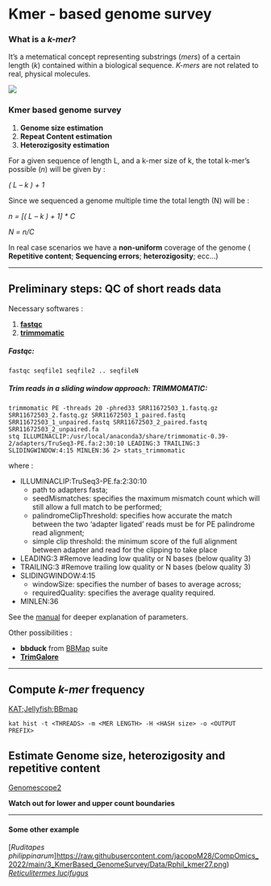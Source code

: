 Kmer - based genome survey
================

### What is a *k-mer*?

It’s a metematical concept representing substrings (*mers*) of a certain
length (*k*) contained within a biological sequence. *K-mers* are not
related to real, physical molecules.

![](https://raw.githubusercontent.com/jacopoM28/CompOmics_2022/main/Figures/kmers.png)

### Kmer based genome survey

1.  **Genome size estimation**
2.  **Repeat Content estimation**
3.  **Heterozigosity estimation**

For a given sequence of length L, and a k-mer size of k, the total k-mer’s possible (*n*) will be given by :

*( L – k ) + 1*

Since we sequenced a genome multiple time the total length (N) will be :

*n = [( L – k ) + 1] * C*

*N = n/C*  

In real case scenarios we have a **non-uniform** coverage of
the genome ( **Repetitive content**; **Sequencing errors**;
**heterozigosity**; ecc…)

-----

## Preliminary steps: QC of short reads data

Necessary softwares :

1.  **[fastqc](https://www.bioinformatics.babraham.ac.uk/projects/fastqc/)**
2.  **[trimmomatic](http://www.usadellab.org/cms/?page=trimmomatic)**

##### Fastqc:

    fastqc seqfile1 seqfile2 .. seqfileN

##### Trim reads in a sliding window approach: **TRIMMOMATIC**:

    trimmomatic PE -threads 20 -phred33 SRR11672503_1.fastq.gz SRR11672503_2.fastq.gz SRR11672503_1_paired.fastq SRR11672503_1_unpaired.fastq SRR11672503_2_paired.fastq SRR11672503_2_unpaired.fa
    stq ILLUMINACLIP:/usr/local/anaconda3/share/trimmomatic-0.39-2/adapters/TruSeq3-PE.fa:2:30:10 LEADING:3 TRAILING:3 SLIDINGWINDOW:4:15 MINLEN:36 2> stats_trimmomatic

where :

  - ILLUMINACLIP:TruSeq3-PE.fa:2:30:10
      - path to adapters fasta;
      - seedMismatches: specifies the maximum mismatch count which will
        still allow a full match to be performed;
      - palindromeClipThreshold: specifies how accurate the match
        between the two ‘adapter ligated’ reads must be for PE
        palindrome read alignment;
      - simple clip threshold: the minimum score of the full alignment
        between adapter and read for the clipping to take place
  - LEADING:3 \#Remove leading low quality or N bases (below quality 3)
  - TRAILING:3 \#Remove trailing low quality or N bases (below quality
    3)
  - SLIDINGWINDOW:4:15
      - windowSize: specifies the number of bases to average across;
      - requiredQuality: specifies the average quality required.
  - MINLEN:36

See the
[manual](http://www.usadellab.org/cms/uploads/supplementary/Trimmomatic/TrimmomaticManual_V0.32.pdf)
for deeper explanation of parameters.

Other possibilities :

  - **bbduck** from [BBMap](https://sourceforge.net/projects/bbmap/)
    suite
  - **[TrimGalore](https://www.bioinformatics.babraham.ac.uk/projects/trim_galore/)**

-----

## Compute *k-mer* frequency

[KAT](https://kat.readthedocs.io/en/latest/index.html);[Jellyfish](https://github.com/gmarcais/Jellyfish);[BBmap](https://sourceforge.net/projects/bbmap/)

    kat hist -t <THREADS> -m <MER LENGTH> -H <HASH size> -o <OUTPUT PREFIX>

## Estimate Genome size, heterozigosity and repetitive content

[Genomescope2](http://qb.cshl.edu/genomescope/genomescope2.0/)

**Watch out for lower and upper count boundaries**

-----

#### Some other example

\[*Ruditapes
philippinarum*\]<https://raw.githubusercontent.com/jacopoM28/CompOmics_2022/main/3_KmerBased_GenomeSurvey/Data/Rphil_kmer27.png>)
[*Reticulitermes
lucifugus*](https://raw.githubusercontent.com/jacopoM28/CompOmics_2022/main/3_KmerBased_GenomeSurvey/Data/Rluc.kmc_30_Genomescope.png)
